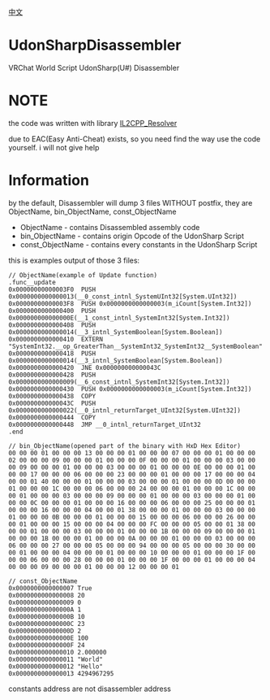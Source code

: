 [中文](https://github.com/extremeblackliu/UdonSharpDisassembler/blob/main/README_cn.md)

# UdonSharpDisassembler
VRChat World Script UdonSharp(U#) Disassembler

# NOTE

the code was written with library [IL2CPP_Resolver](https://github.com/sneakyevil/IL2CPP_Resolver)

due to EAC(Easy Anti-Cheat) exists, so you need find the way use the code yourself. i will not give help

# Information

by the default, Disassembler will dump 3 files WITHOUT postfix, they are ObjectName, bin_ObjectName, const_ObjectName

* ObjectName - contains Disassembled assembly code
* bin_ObjectName - contains origin Opcode of the UdonSharp Script
* const_ObjectName - contains every constants in the UdonSharp Script

this is examples output of those 3 files:

```
// ObjectName(example of Update function)
.func__update
0x00000000000003F0  PUSH 0x0000000000000013(__0_const_intnl_SystemUInt32[System.UInt32])
0x00000000000003F8  PUSH 0x0000000000000003(m_iCount[System.Int32])
0x0000000000000400  PUSH 0x000000000000000E(__1_const_intnl_SystemInt32[System.Int32])
0x0000000000000408  PUSH 0x0000000000000014(__3_intnl_SystemBoolean[System.Boolean])
0x0000000000000410  EXTERN "SystemInt32.__op_GreaterThan__SystemInt32_SystemInt32__SystemBoolean"
0x0000000000000418  PUSH 0x0000000000000014(__3_intnl_SystemBoolean[System.Boolean])
0x0000000000000420  JNE 0x000000000000043C
0x0000000000000428  PUSH 0x0000000000000009(__6_const_intnl_SystemInt32[System.Int32])
0x0000000000000430  PUSH 0x0000000000000003(m_iCount[System.Int32])
0x0000000000000438  COPY
0x000000000000043C  PUSH 0x0000000000000022(__0_intnl_returnTarget_UInt32[System.UInt32])
0x0000000000000444  COPY
0x0000000000000448  JMP __0_intnl_returnTarget_UInt32
.end
```

```
// bin_ObjectName(opened part of the binary with HxD Hex Editor)
00 00 00 01 00 00 00 13 00 00 00 01 00 00 00 07 00 00 00 01 00 00 00 02 00 00 00 09 00 00 00 01 00 00 00 0F 00 00 00 01 00 00 00 03 00 00 00 09 00 00 00 01 00 00 00 03 00 00 00 01 00 00 00 0E 00 00 00 01 00 00 00 17 00 00 00 06 00 00 00 23 00 00 00 01 00 00 00 17 00 00 00 04 00 00 01 40 00 00 00 01 00 00 00 03 00 00 00 01 00 00 00 0D 00 00 00 01 00 00 00 1C 00 00 00 06 00 00 00 24 00 00 00 01 00 00 00 1C 00 00 00 01 00 00 00 03 00 00 00 09 00 00 00 01 00 00 00 03 00 00 00 01 00 00 00 0C 00 00 00 01 00 00 00 16 00 00 00 06 00 00 00 25 00 00 00 01 00 00 00 16 00 00 00 04 00 00 01 38 00 00 00 01 00 00 00 03 00 00 00 01 00 00 00 0B 00 00 00 01 00 00 00 15 00 00 00 06 00 00 00 26 00 00 00 01 00 00 00 15 00 00 00 04 00 00 00 FC 00 00 00 05 00 00 01 38 00 00 00 01 00 00 00 03 00 00 00 01 00 00 00 1B 00 00 00 09 00 00 00 01 00 00 00 1B 00 00 00 01 00 00 00 0A 00 00 00 01 00 00 00 03 00 00 00 06 00 00 00 27 00 00 00 05 00 00 00 94 00 00 00 05 00 00 00 30 00 00 00 01 00 00 00 04 00 00 00 01 00 00 00 10 00 00 00 01 00 00 00 1F 00 00 00 06 00 00 00 28 00 00 00 01 00 00 00 1F 00 00 00 01 00 00 00 04 00 00 00 09 00 00 00 01 00 00 00 12 00 00 00 01
```

```
// const_ObjectName
0x0000000000000007 True
0x0000000000000008 20
0x0000000000000009 0
0x000000000000000A 1
0x000000000000000B 10
0x000000000000000C 23
0x000000000000000D 2
0x000000000000000E 100
0x000000000000000F 24
0x0000000000000010 2.000000
0x0000000000000011 "World"
0x0000000000000012 "Hello"
0x0000000000000013 4294967295
```

constants address are not disassembler address
